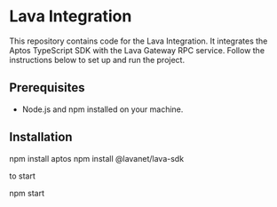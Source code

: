 # Lava Integration 

This repository contains code for the Lava Integration. It integrates the Aptos TypeScript SDK with the Lava Gateway RPC service. Follow the instructions below to set up and run the project.

## Prerequisites

- Node.js and npm installed on your machine.


## Installation


   npm install aptos
   npm install @lavanet/lava-sdk

   to start 

   npm start
